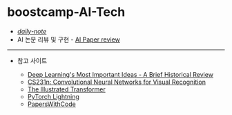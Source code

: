 # boostcamp-AI-Tech

- [*daily-note*](https://devye.tistory.com/category/%EB%B6%80%EC%8A%A4%ED%8A%B8%EC%BA%A0%ED%94%84%20AI%20Tech%203%EA%B8%B0/Daily)
- AI 논문 리뷰 및 구현 - [AI Paper review](https://github.com/Yewon-dev/boostcamp-AI-Tech/tree/master/AI-Paper-Review)

----

- 참고 사이트

  - [Deep Learning's Most Important Ideas - A Brief Historical Review](https://dennybritz.com/blog/deep-learning-most-important-ideas/)
  - [CS231n: Convolutional Neural Networks for Visual Recognition](https://cs231n.github.io/)
  - [The Illustrated Transformer](http://jalammar.github.io/illustrated-transformer/)
  - [PyTorch Lightning](https://pytorch-lightning.readthedocs.io/en/latest/?_ga=2.87771160.1269641126.1644936081-210899603.1644936081)
  - [PapersWithCode](https://paperswithcode.com/)
